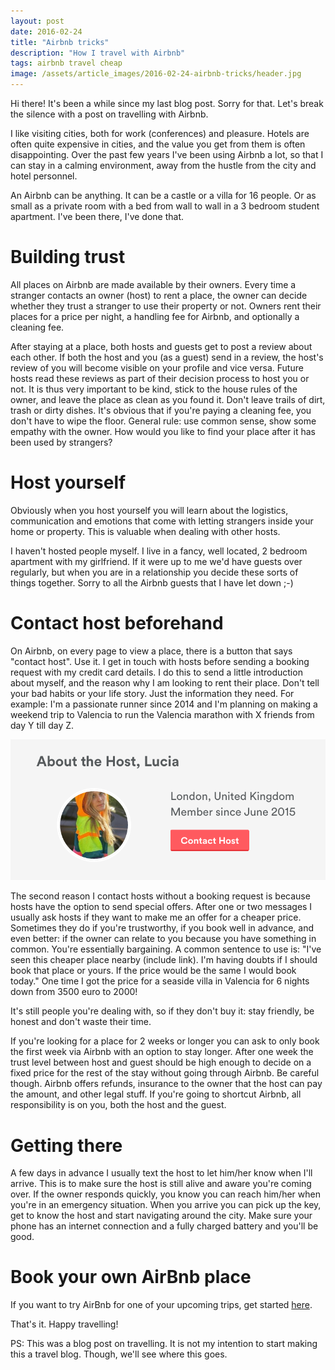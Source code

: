 ```yaml
---
layout: post
date: 2016-02-24
title: "Airbnb tricks"
description: "How I travel with Airbnb"
tags: airbnb travel cheap
image: /assets/article_images/2016-02-24-airbnb-tricks/header.jpg
---
```


Hi there! It's been a while since my last blog post. Sorry for that. Let's break the silence with a post on travelling with Airbnb.

I like visiting cities, both for work (conferences) and pleasure. Hotels are often quite expensive in cities, and the value you get from them is often disappointing. Over the past few years I've been using Airbnb a lot, so that I can stay in a calming environment, away from the hustle from the city and hotel personnel.

An Airbnb can be anything. It can be a castle or a villa for 16 people. Or as small as a private room with a bed from wall to wall in a 3 bedroom student apartment. I've been there, I've done that.

# Building trust

All places on Airbnb are made available by their owners. Every time a stranger contacts an owner (host) to rent a place, the owner can decide whether they trust a stranger to use their property or not. Owners rent their places for a price per night, a handling fee for Airbnb, and optionally a cleaning fee.

After staying at a place, both hosts and guests get to post a review about each other. If both the host and you (as a guest) send in a review, the host's review of you will become visible on your profile and vice versa. Future hosts read these reviews as part of their decision process to host you or not. It is thus very important to be kind, stick to the house rules of the owner, and leave the place as clean as you found it. Don't leave trails of dirt, trash or dirty dishes. It's obvious that if you're paying a cleaning fee, you don't have to wipe the floor. General rule: use common sense, show some empathy with the owner. How would you like to find your place after it has been used by strangers?

# Host yourself

Obviously when you host yourself you will learn about the logistics, communication and emotions that come with letting strangers inside your home or property. This is valuable when dealing with other hosts.

I haven't hosted people myself. I live in a fancy, well located, 2 bedroom apartment with my girlfriend. If it were up to me we'd have guests over regularly, but when you are in a relationship you decide these sorts of things together. Sorry to all the Airbnb guests that I have let down ;-)

# Contact host beforehand

On Airbnb, on every page to view a place, there is a button that says "contact host". Use it. I get in touch with hosts before sending a booking request with my credit card details. I do this to send a little introduction about myself, and the reason why I am looking to rent their place. Don't tell your bad habits or your life story. Just the information they need. For example: I'm a passionate runner since 2014 and I'm planning on making a weekend trip to Valencia to run the Valencia marathon with X friends from day Y till day Z.

![contact host](/assets/article_images/2016-02-24-airbnb-tricks/contact-host.png)

The second reason I contact hosts without a booking request is because hosts have the option to send special offers. After one or two messages I usually ask hosts if they want to make me an offer for a cheaper price. Sometimes they do if you're trustworthy, if you book well in advance, and even better: if the owner can relate to you because you have something in common. You're essentially bargaining. A common sentence to use is: "I've seen this cheaper place nearby (include link). I'm having doubts if I should book that place or yours. If the price would be the same I would book today." One time I got the price for a seaside villa in Valencia for 6 nights down from 3500 euro to 2000!

It's still people you're dealing with, so if they don't buy it: stay friendly, be honest and don't waste their time.

If you're looking for a place for 2 weeks or longer you can ask to only book the first week via Airbnb with an option to stay longer. After one week the trust level between host and guest should be high enough to decide on a fixed price for the rest of the stay without going through Airbnb. Be careful though. Airbnb offers refunds, insurance to the owner that the host can pay the amount, and other legal stuff. If you're going to shortcut Airbnb, all responsibility is on you, both the host and the guest.

# Getting there

A few days in advance I usually text the host to let him/her know when I'll arrive. This is to make sure the host is still alive and aware you're coming over. If the owner responds quickly, you know you can reach him/her when you're in an emergency situation. When you arrive you can pick up the key, get to know the host and start navigating around the city. Make sure your phone has an internet connection and a fully charged battery and you'll be good.

# Book your own AirBnb place

If you want to try AirBnb for one of your upcoming trips, get started [here](www.airbnb.com/c/hdevreken).

That's it. Happy travelling!

PS: This was a blog post on travelling. It is not my intention to start making this a travel blog. Though, we'll see where this goes.
